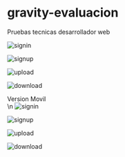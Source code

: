 # gravity-evaluacion
Pruebas tecnicas desarrollador web


![signin](https://raw.githubusercontent.com/smunoz91998/gravity-evaluacion/master/assets/screen_1.png)


![signup](https://raw.githubusercontent.com/smunoz91998/gravity-evaluacion/master/assets/screen_2.png)


![upload](https://raw.githubusercontent.com/smunoz91998/gravity-evaluacion/master/assets/screen_3.png)


![download](https://raw.githubusercontent.com/smunoz91998/gravity-evaluacion/master/assets/screen_4.png)


Version Movil <br> \n
![signin](https://raw.githubusercontent.com/smunoz91998/gravity-evaluacion/master/assets/screen_5.png)

![signup](https://raw.githubusercontent.com/smunoz91998/gravity-evaluacion/master/assets/screen_6.png)

![upload](https://raw.githubusercontent.com/smunoz91998/gravity-evaluacion/master/assets/screen_7.png)

![download](https://raw.githubusercontent.com/smunoz91998/gravity-evaluacion/master/assets/screen_8.png)
